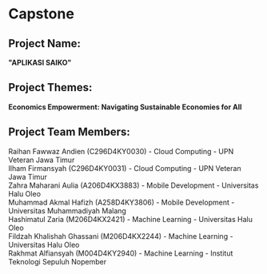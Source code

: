 # Capstone
## Project Name: 
**"APLIKASI SAIKO"**
## Project Themes:
**Economics Empowerment: Navigating Sustainable Economies for All**
## Project Team Members:				
Raihan Fawwaz Andien (C296D4KY0030) - Cloud Computing - UPN Veteran Jawa Timur		
Ilham Firmansyah (C296D4KY0031) - Cloud Computing - UPN Veteran Jawa Timur		
Zahra Maharani Aulia (A206D4KX3883) - Mobile Development - Universitas Halu Oleo		
Muhammad Akmal Hafizh (A258D4KY3806) - Mobile Development - Universitas Muhammadiyah Malang		
Hashimatul Zaria (M206D4KX2421) - Machine Learning - Universitas Halu Oleo		
Fildzah Khalishah Ghassani (M206D4KX2244) - Machine Learning - Universitas Halu Oleo		
Rakhmat Alfiansyah (M004D4KY2940) - Machine Learning -  Institut Teknologi Sepuluh Nopember 		
